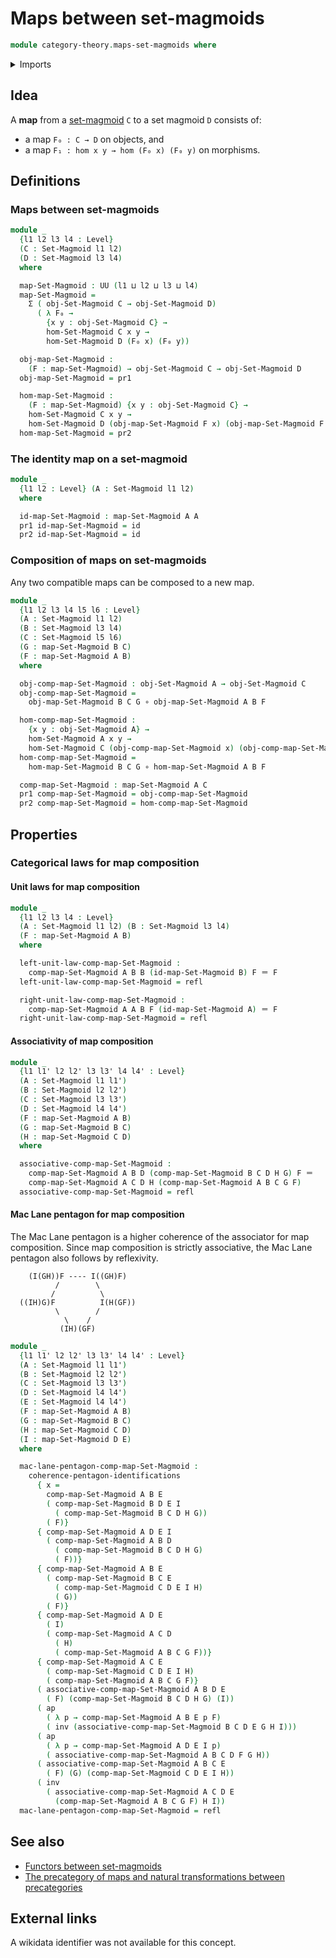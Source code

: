 # Maps between set-magmoids

```agda
module category-theory.maps-set-magmoids where
```

<details><summary>Imports</summary>

```agda
open import category-theory.set-magmoids

open import foundation.action-on-identifications-functions
open import foundation.commuting-pentagons-of-identifications
open import foundation.dependent-pair-types
open import foundation.function-types
open import foundation.identity-types
open import foundation.universe-levels
```

</details>

## Idea

A **map** from a [set-magmoid](category-theory.set-magmoids.md) `C` to a set
magmoid `D` consists of:

- a map `F₀ : C → D` on objects, and
- a map `F₁ : hom x y → hom (F₀ x) (F₀ y)` on morphisms.

## Definitions

### Maps between set-magmoids

```agda
module _
  {l1 l2 l3 l4 : Level}
  (C : Set-Magmoid l1 l2)
  (D : Set-Magmoid l3 l4)
  where

  map-Set-Magmoid : UU (l1 ⊔ l2 ⊔ l3 ⊔ l4)
  map-Set-Magmoid =
    Σ ( obj-Set-Magmoid C → obj-Set-Magmoid D)
      ( λ F₀ →
        {x y : obj-Set-Magmoid C} →
        hom-Set-Magmoid C x y →
        hom-Set-Magmoid D (F₀ x) (F₀ y))

  obj-map-Set-Magmoid :
    (F : map-Set-Magmoid) → obj-Set-Magmoid C → obj-Set-Magmoid D
  obj-map-Set-Magmoid = pr1

  hom-map-Set-Magmoid :
    (F : map-Set-Magmoid) {x y : obj-Set-Magmoid C} →
    hom-Set-Magmoid C x y →
    hom-Set-Magmoid D (obj-map-Set-Magmoid F x) (obj-map-Set-Magmoid F y)
  hom-map-Set-Magmoid = pr2
```

### The identity map on a set-magmoid

```agda
module _
  {l1 l2 : Level} (A : Set-Magmoid l1 l2)
  where

  id-map-Set-Magmoid : map-Set-Magmoid A A
  pr1 id-map-Set-Magmoid = id
  pr2 id-map-Set-Magmoid = id
```

### Composition of maps on set-magmoids

Any two compatible maps can be composed to a new map.

```agda
module _
  {l1 l2 l3 l4 l5 l6 : Level}
  (A : Set-Magmoid l1 l2)
  (B : Set-Magmoid l3 l4)
  (C : Set-Magmoid l5 l6)
  (G : map-Set-Magmoid B C)
  (F : map-Set-Magmoid A B)
  where

  obj-comp-map-Set-Magmoid : obj-Set-Magmoid A → obj-Set-Magmoid C
  obj-comp-map-Set-Magmoid =
    obj-map-Set-Magmoid B C G ∘ obj-map-Set-Magmoid A B F

  hom-comp-map-Set-Magmoid :
    {x y : obj-Set-Magmoid A} →
    hom-Set-Magmoid A x y →
    hom-Set-Magmoid C (obj-comp-map-Set-Magmoid x) (obj-comp-map-Set-Magmoid y)
  hom-comp-map-Set-Magmoid =
    hom-map-Set-Magmoid B C G ∘ hom-map-Set-Magmoid A B F

  comp-map-Set-Magmoid : map-Set-Magmoid A C
  pr1 comp-map-Set-Magmoid = obj-comp-map-Set-Magmoid
  pr2 comp-map-Set-Magmoid = hom-comp-map-Set-Magmoid
```

## Properties

### Categorical laws for map composition

#### Unit laws for map composition

```agda
module _
  {l1 l2 l3 l4 : Level}
  (A : Set-Magmoid l1 l2) (B : Set-Magmoid l3 l4)
  (F : map-Set-Magmoid A B)
  where

  left-unit-law-comp-map-Set-Magmoid :
    comp-map-Set-Magmoid A B B (id-map-Set-Magmoid B) F ＝ F
  left-unit-law-comp-map-Set-Magmoid = refl

  right-unit-law-comp-map-Set-Magmoid :
    comp-map-Set-Magmoid A A B F (id-map-Set-Magmoid A) ＝ F
  right-unit-law-comp-map-Set-Magmoid = refl
```

#### Associativity of map composition

```agda
module _
  {l1 l1' l2 l2' l3 l3' l4 l4' : Level}
  (A : Set-Magmoid l1 l1')
  (B : Set-Magmoid l2 l2')
  (C : Set-Magmoid l3 l3')
  (D : Set-Magmoid l4 l4')
  (F : map-Set-Magmoid A B)
  (G : map-Set-Magmoid B C)
  (H : map-Set-Magmoid C D)
  where

  associative-comp-map-Set-Magmoid :
    comp-map-Set-Magmoid A B D (comp-map-Set-Magmoid B C D H G) F ＝
    comp-map-Set-Magmoid A C D H (comp-map-Set-Magmoid A B C G F)
  associative-comp-map-Set-Magmoid = refl
```

#### Mac Lane pentagon for map composition

The Mac Lane pentagon is a higher coherence of the associator for map
composition. Since map composition is strictly associative, the Mac Lane
pentagon also follows by reflexivity.

```text
    (I(GH))F ---- I((GH)F)
          /        \
         /          \
  ((IH)G)F          I(H(GF))
          \        /
            \    /
           (IH)(GF)
```

```agda
module _
  {l1 l1' l2 l2' l3 l3' l4 l4' : Level}
  (A : Set-Magmoid l1 l1')
  (B : Set-Magmoid l2 l2')
  (C : Set-Magmoid l3 l3')
  (D : Set-Magmoid l4 l4')
  (E : Set-Magmoid l4 l4')
  (F : map-Set-Magmoid A B)
  (G : map-Set-Magmoid B C)
  (H : map-Set-Magmoid C D)
  (I : map-Set-Magmoid D E)
  where

  mac-lane-pentagon-comp-map-Set-Magmoid :
    coherence-pentagon-identifications
      { x =
        comp-map-Set-Magmoid A B E
        ( comp-map-Set-Magmoid B D E I
          ( comp-map-Set-Magmoid B C D H G))
        ( F)}
      { comp-map-Set-Magmoid A D E I
        ( comp-map-Set-Magmoid A B D
          ( comp-map-Set-Magmoid B C D H G)
          ( F))}
      { comp-map-Set-Magmoid A B E
        ( comp-map-Set-Magmoid B C E
          ( comp-map-Set-Magmoid C D E I H)
          ( G))
        ( F)}
      { comp-map-Set-Magmoid A D E
        ( I)
        ( comp-map-Set-Magmoid A C D
          ( H)
          ( comp-map-Set-Magmoid A B C G F))}
      { comp-map-Set-Magmoid A C E
        ( comp-map-Set-Magmoid C D E I H)
        ( comp-map-Set-Magmoid A B C G F)}
      ( associative-comp-map-Set-Magmoid A B D E
        ( F) (comp-map-Set-Magmoid B C D H G) (I))
      ( ap
        ( λ p → comp-map-Set-Magmoid A B E p F)
        ( inv (associative-comp-map-Set-Magmoid B C D E G H I)))
      ( ap
        ( λ p → comp-map-Set-Magmoid A D E I p)
        ( associative-comp-map-Set-Magmoid A B C D F G H))
      ( associative-comp-map-Set-Magmoid A B C E
        ( F) (G) (comp-map-Set-Magmoid C D E I H))
      ( inv
        ( associative-comp-map-Set-Magmoid A C D E
          (comp-map-Set-Magmoid A B C G F) H I))
  mac-lane-pentagon-comp-map-Set-Magmoid = refl
```

## See also

- [Functors between set-magmoids](category-theory.maps-set-magmoids.md)
- [The precategory of maps and natural transformations between precategories](category-theory.precategory-of-maps-precategories.md)

## External links

A wikidata identifier was not available for this concept.

